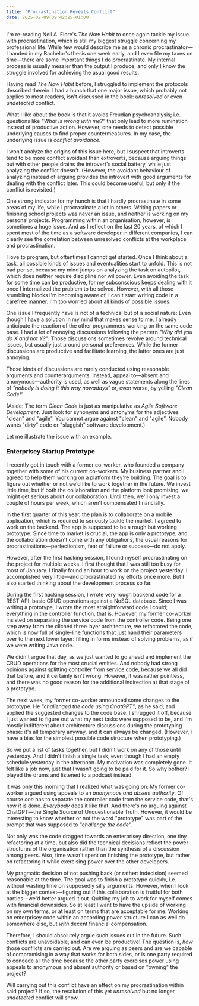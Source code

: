 ```yaml
---
title: "Procrastination Reveals Conflict"
date: 2025-02-09T09:42:25+01:00
---
```


I'm re-reading Neil A. Fiore's _The Now Habit_ to once again tackle my issue
with procrastination, which is still my biggest struggle concerning my
professional life. While few would describe me as a chronic procrastinator—I
handed in my Bachelor's thesis one week early, and I even file my taxes on
time—there are some important things I do procrastinate. My internal process is
usually messier than the output I produce, and only I know the struggle
involved for achieving the usual good results.

Having read _The Now Habit_ before, I struggled to implement the protocols
described therein. I had a hunch that one major issue, which probably not
applies to most readers, isn't discussed in the book: _unresolved_ or even
_undetected_ conflict.

What I like about the book is that it avoids Freudian psychoanalysis; i.e.
questions like _"What is wrong with me?"_ that only lead to more rumination
instead of productive action. However, one needs to detect possible underlying
causes to find proper countermeasures. In my case, the underlying issue is
_conflict avoidance_. 

I won't analyze the origins of this issue here, but I suspect that introverts
tend to be more conflict avoidant than extroverts, because arguing things out
with other people drains the introvert's social battery, while just analyzing
the conflict doesn't. (However, the avoidant behaviour of analyzing instead of
arguing provides the introvert with good arguments for dealing with the
conflict later. This could become useful, but only if the conflict is
revisited.)

One strong indicator for my hunch is that I hardly procrastinate in some areas
of my life, while I procrastinate a lot in others. Writing papers or finishing
school projects was never an issue, and neither is working on my personal
projects. Programming within an organisation, however, is sometimes a huge
issue. And as I reflect on the last 20 years, of which I spent most of the time
as a software developer in different companies, I can clearly see the
correlation between unresolved conflicts at the workplace and procrastination.

I love to program, but oftentimes I cannot get started. Once I think about a
task, all possible kinds of issues and eventualities start to unfold. This is
not bad per se, because my mind jumps on analyzing the task on autopilot, which
does neither require discipline nor willpower. Even avoiding the task for some
time can be productive, for my subconscious keeps dealing with it once I
internalized the problem to be solved. However, with all those stumbling blocks
I'm becoming aware of, I can't start writing code in a carefree manner. I'm too
worried about all kinds of possible issues.

One issue I frequently have is not of a technical but of a social nature: Even
though I have a solution in my mind that makes sense to me, I already
anticipate the reaction of the other programmers working on the same code base.
I had a lot of annoying discussions following the pattern _"Why did you do X
and not Y?"_. Those discussions sometimes revolve around technical issues, but
usually just around personal preferences. While the former discussions are
productive and facilitate learning, the latter ones are just annoying.

Those kinds of discussions are rarely conducted using reasonable arguments and
counterarguments. Instead, appeal to—absent and anonymous—authority is used, as
well as vague statements along the lines of _"nobody is doing it this way
nowadays"_ or, even worse, by yelling _"Clean Code!"_.

(Aside: The term _Clean Code_ is just as manipulative as _Agile Software
Development_. Just look for synonyms and antonyms for the adjectives "clean"
and "agile". You cannot argue against "clean" and "agile". Nobody wants "dirty"
code or "sluggish" software development.)

Let me illustrate the issue with an example.

### Enterprisey Startup Prototype

I recently got in touch with a former co-worker, who founded a company together
with some of his current co-workers. My business partner and I agreed to help
them working on a platform they're building. The goal is to figure out whether
or not we'd like to work together in the future. We invest little time, but if
both the collaboration and the platform look promising, we might get serious
about our collaboration. Until then, we'll only invest a couple of hours per
week, which aren't compensated financially.

In the first quarter of this year, the plan is to collaborate on a mobile
application, which is required to seriously tackle the market. I agreed to work
on the backend. The app is supposed to be a rough but working prototype. Since
time to market is crucial, the app is only a prototype, and the collaboration
doesn't come with any obligations, the usual reasons for
procrastinations—perfectionism, fear of failure or success—do not apply.

However, after the first hacking session, I found myself procrastinating on the
project for multiple weeks. I first thought that I was still too busy for most
of January. I finally found an hour to work on the project yesterday. I
accomplished very little—and procrastinated my efforts once more. But I also
started thinking about the development process so far.

During the first hacking session, I wrote very rough backend code for a REST
API: basic CRUD operations against a NoSQL database. Since I was writing a
prototype, I wrote the most straightforward code I could; everything in the
controller function, that is. However, my former co-worker insisted on
separating the service code from the controller code. Being one step away from
the clichéd three layer architecture, we refactored the code, which is now full
of single-line functions that just hand their parameters over to the next lower
layer: filling in forms instead of solving problems, as if we were writing Java
code.

We didn't argue that day, as we just wanted to go ahead and implement the CRUD
operations for the most crucial entities. And nobody had strong opinions
against splitting controller from service code, because we all did that before,
and it certainly isn't wrong. However, it was rather pointless, and there was
no good reason for the additional indirection at that stage of a prototype.

The next week, my former co-worker announced some changes to the prototype. He
_"challenged the code using ChatGPT"_, as he said, and applied the suggested
changes to the code base. I shrugged it off, because I just wanted to figure
out what my next tasks were supposed to be, and I'm mostly indifferent about
architecture discussions during the prototyping phase: it's all temporary
anyway, and it can always be changed. (However, I have a bias for the simplest
possible code structure when prototyping.)

So we put a list of tasks together, but I didn't work on any of those until
yesterday. And I didn't finish a single task, even though I had an empty
schedule yesterday in the afternoon. My motivation was completely gone. It felt
like a job now, just that I wasn't going to be paid for it. So why bother? I
played the drums and listened to a podcast instead.

It was only this morning that I realized what was going on: My former co-worker
argued using appeals to an _anonymous and absent authority_. Of course _one_
has to separate the controller code from the service code, that's how _it_ is
done. _Everybody_ does it like that. And there's no arguing against ChatGPT—the
Single Source of Unquestionable Truth. However, it would be interesting to know
whether or not the word "prototype" was part of the prompt that was supposed to
_"challenge the code"_.

Not only was the code dragged towards an enterprisey direction, one tiny
refactoring at a time, but also did the technical decisions reflect the power
structures of the organisation rather than the synthesis of a discussion among
peers. Also, time wasn't spent on finishing the prototype, but rather on
refactoring it while exercising power over the other developers.

My pragmatic decision of not pushing back (or rather: indecision) seemed
reasonable at the time. The goal was to finish a prototype quickly, i.e.
without wasting time on supposedly silly arguments. However, when I look at the
bigger context—figuring out if this collaboration is fruitful for both
parties—we'd better argued it out. Quitting my job to work for myself comes
with financial downsides. So at least I want to have the upside of working on
my own terms, or at least on terms that are acceptable for me. Working on
enterprisey code within an according power structure I can as well do somewhere
else, but _with_ decent financial compensation.

Therefore, I should absolutely argue such issues out in the future. Such
conflicts are unavoidable, and can even be productive! The question is, _how_
those conflicts are carried out. Are we arguing as peers and are we capable of
compromising in a way that works for both sides, or is one party required to
concede all the time because the other party exercises power using appeals to
anonymous and absent authority or based on "owning" the project?

Will carrying out this conflict have an effect on my procrastination within
said project? If so, the resolution of this yet _unresolved_ but no longer
_undetected_ conflict will show.

